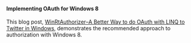 #### Implementing OAuth for Windows 8

This blog post, [WinRtAuthorizer–A Better Way to do OAuth with LINQ to Twitter in Windows](http://geekswithblogs.net/WinAZ/archive/2013/01/19/winrtauthorizerndasha-better-way-to-do-oauth-with-linq-to-twitter.aspx), demonstrates the recommended approach to authorization with Windows 8.